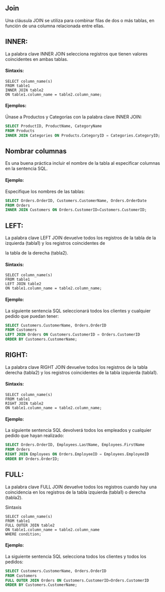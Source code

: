 ## Join
 
Una cláusula JOIN se utiliza para combinar filas de dos o más tablas, en función de una columna relacionada entre ellas.

## INNER: 

La palabra clave INNER JOIN selecciona registros que tienen valores coincidentes en ambas tablas.

#### Sintaxis:

```ssh
SELECT column_name(s)
FROM table1
INNER JOIN table2
ON table1.column_name = table2.column_name;
```

#### Ejemplos:

Únase a Productos y Categorías con la palabra clave INNER JOIN:

```sql
SELECT ProductID, ProductName, CategoryName
FROM Products
INNER JOIN Categories ON Products.CategoryID = Categories.CategoryID;
```

## Nombrar columnas
    
Es una buena práctica incluir el nombre de la tabla al especificar columnas en la sentencia SQL.

#### Ejemplo:

Especifique los nombres de las tablas:

```sql     
SELECT Orders.OrderID, Customers.CustomerName, Orders.OrderDate
FROM Orders
INNER JOIN Customers ON Orders.CustomerID=Customers.CustomerID;
```
 
## LEFT: 

La palabra clave LEFT JOIN devuelve todos los registros de la tabla de la izquierda (tabla1) y los registros coincidentes de 

la tabla de la derecha (tabla2).

#### Sintaxis:

```ssh
SELECT column_name(s)
FROM table1
LEFT JOIN table2
ON table1.column_name = table2.column_name;
```

#### Ejemplo:

La siguiente sentencia SQL seleccionará todos los clientes y cualquier pedido que puedan tener:

```sql
SELECT Customers.CustomerName, Orders.OrderID
FROM Customers
LEFT JOIN Orders ON Customers.CustomerID = Orders.CustomerID
ORDER BY Customers.CustomerName;
 ```

## RIGHT:

La palabra clave RIGHT JOIN devuelve todos los registros de la tabla derecha (tabla2) y los registros coincidentes de la tabla izquierda (tabla1).

#### Sintaxis:

```ssh
SELECT column_name(s)
FROM table1
RIGHT JOIN table2
ON table1.column_name = table2.column_name;
```

#### Ejemplo:

La siguiente sentencia SQL devolverá todos los empleados y cualquier pedido que hayan realizado:

```sql
SELECT Orders.OrderID, Employees.LastName, Employees.FirstName
FROM Orders
RIGHT JOIN Employees ON Orders.EmployeeID = Employees.EmployeeID
ORDER BY Orders.OrderID;
```

## FULL: 

La palabra clave FULL JOIN devuelve todos los registros cuando hay una coincidencia en los registros de la tabla izquierda (tabla1) o derecha (tabla2).

Sintaxis

```ssh
SELECT column_name(s)
FROM table1
FULL OUTER JOIN table2
ON table1.column_name = table2.column_name
WHERE condition;
```

#### Ejemplo:

La siguiente sentencia SQL selecciona todos los clientes y todos los pedidos:

```sql
SELECT Customers.CustomerName, Orders.OrderID
FROM Customers
FULL OUTER JOIN Orders ON Customers.CustomerID=Orders.CustomerID
ORDER BY Customers.CustomerName;
```